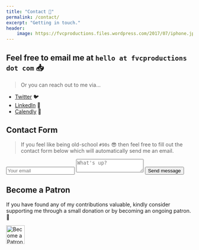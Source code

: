 ```yaml
---
title: "Contact 📨️"
permalink: /contact/
excerpt: "Getting in touch."
header:
    image: https://fvcproductions.files.wordpress.com/2017/07/iphone.jpeg
---
```


## Feel free to email me at `hello at fvcproductions dot com` 📥

> Or you can reach out to me via...

- <a href="https://twitter.com/fvcproductions" target="_blank" rel="noopener">Twitter</a> 🐦️
- <a href="https://linkedin.com/in/fvcproductions" target="_blank" rel="noopener">LinkedIn</a> 👥️
- <a href="https://calendly.com/fvcproductions" target="_blank" rel="noopener">Calendly</a> 📅

## Contact Form

> If you feel like being old-school `#90s` 😎 then feel free to fill out the contact form below which will automatically send me an email.

<form method="POST" action="https://formspree.io/hello@fvcproductions.com">
  <input type="email" name="email" placeholder="Your email">
  <textarea name="message" placeholder="What's up?"></textarea>
  <button class="btn btn--inverse" type="submit">Send message</button>
  <input type="hidden" name="_subject" value="FVCproductions - New Contact Message 📥" />
  <input type="hidden" name="_next" value="/got-your-message/" />
</form>

## Become a Patron

If you have found any of my contributions valuable, kindly consider supporting me through a small donation or by becoming an ongoing patron. 💛️

<a href="https://www.patreon.com/fvcproductions" target="_blank" rel="noopener"><img src="https://c5.patreon.com/external/logo/become_a_patron_button@2x.png" height="50" alt="Become a Patron!"></a>